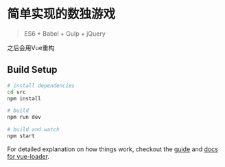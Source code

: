 # 简单实现的数独游戏

> ES6 + Babel + Gulp + jQuery
>

之后会用Vue重构

## Build Setup

``` bash
# install dependencies
cd src
npm install

# build
npm run dev

# build and watch
npm start

```

For detailed explanation on how things work, checkout the [guide](http://vuejs-templates.github.io/webpack/) and [docs for vue-loader](http://vuejs.github.io/vue-loader).
